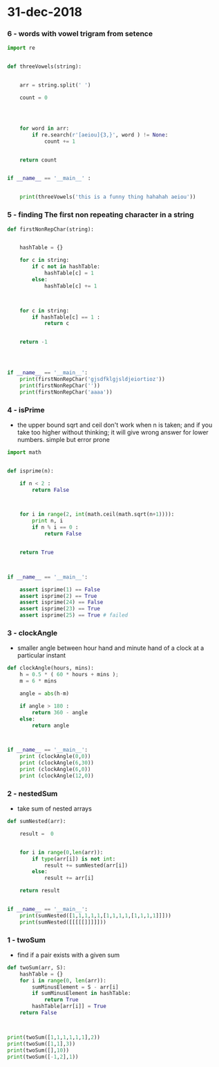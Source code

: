 # 31-dec-2018

### 6 - words with vowel trigram from setence

```python
import re


def threeVowels(string):


    arr = string.split(' ')

    count = 0




    for word in arr:
        if re.search(r'[aeiou]{3,}', word ) != None:
            count += 1


    return count


if __name__ == '__main__' :


    print(threeVowels('this is a funny thing hahahah aeiou'))
```

### 5 - finding The first non repeating character in a string

```python
def firstNonRepChar(string):


    hashTable = {}

    for c in string:
        if c not in hashTable:
            hashTable[c] = 1
        else:
            hashTable[c] += 1



    for c in string:
        if hashTable[c] == 1 :
            return c


    return -1




if __name__ == '__main__':
    print(firstNonRepChar('gjsdfklgjsldjeiortioz'))
    print(firstNonRepChar(''))
    print(firstNonRepChar('aaaa'))

```


### 4 - isPrime

- the upper bound sqrt and ceil don't work when n is taken; and if you take too higher without thinking; it will give wrong answer for lower numbers. simple but error prone

```python
import math


def isprime(n):

    if n < 2 :
        return False



    for i in range(2, int(math.ceil(math.sqrt(n+1)))):
        print n, i
        if n % i == 0 :
            return False


    return True



if __name__ == '__main__':

    assert isprime(1) == False
    assert isprime(2) == True
    assert isprime(24) == False
    assert isprime(23) == True
    assert isprime(25) == True # failed
```

### 3 - clockAngle

- smaller angle between hour hand and minute hand of a clock at a particular instant

```python
def clockAngle(hours, mins):
    h = 0.5 * ( 60 * hours + mins );
    m = 6 * mins

    angle = abs(h-m)

    if angle > 180 :
        return 360 - angle
    else:
        return angle



if __name__ == '__main__':
    print (clockAngle(0,0))
    print (clockAngle(6,30))
    print (clockAngle(6,0))
    print (clockAngle(12,0))
```

### 2 - nestedSum
- take sum of nested arrays

```python
def sumNested(arr):

    result =  0


    for i in range(0,len(arr)):
        if type(arr[i]) is not int:
            result += sumNested(arr[i])
        else:
            result += arr[i]

    return result


if __name__ == '__main__':
    print(sumNested([1,1,1,1,1,[1,1,1,1,[1,1,1,1]]]))
    print(sumNested([[[[[]]]]]))

```

### 1 - twoSum

- find if a pair exists with a given sum

```python
def twoSum(arr, S):
    hashTable = {}
    for i in range(0, len(arr)):
        sumMinusElement = S - arr[i]
        if sumMinusElement in hashTable:
            return True
        hashTable[arr[i]] = True
    return False



print(twoSum([1,1,1,1,1,1],2))
print(twoSum([1,1],3))
print(twoSum([],10))
print(twoSum([-1,2],1))

```

